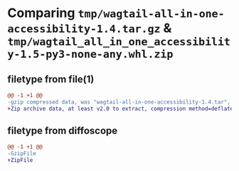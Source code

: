 # Comparing `tmp/wagtail-all-in-one-accessibility-1.4.tar.gz` & `tmp/wagtail_all_in_one_accessibility-1.5-py3-none-any.whl.zip`

## filetype from file(1)

```diff
@@ -1 +1 @@
-gzip compressed data, was "wagtail-all-in-one-accessibility-1.4.tar", last modified: Tue Jun 13 09:36:10 2023, max compression
+Zip archive data, at least v2.0 to extract, compression method=deflate
```

## filetype from diffoscope

```diff
@@ -1 +1 @@
-GzipFile
+ZipFile
```

